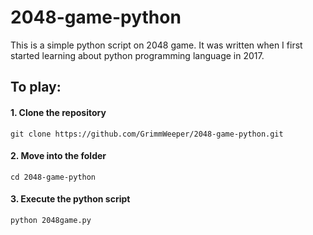 # 2048-game-python

This is a simple python script on 2048 game. It was written when I first started learning about python programming language in 2017.

## To play:
#### 1. Clone the repository

```git clone https://github.com/GrimmWeeper/2048-game-python.git```

#### 2. Move into the folder

```cd 2048-game-python```

#### 3. Execute the python script

```python 2048game.py```
